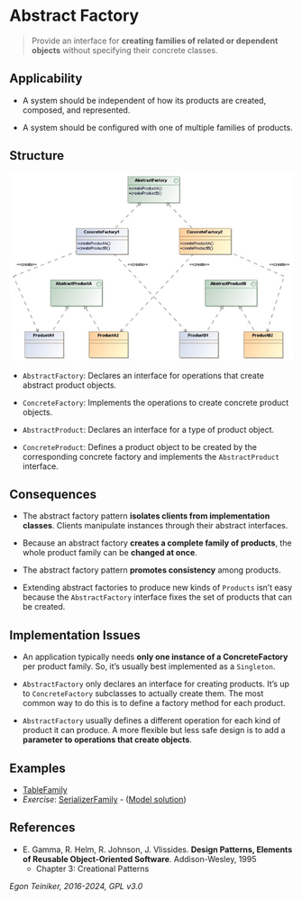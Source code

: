 # Abstract Factory

> Provide an interface for **creating families of related or dependent objects** 
> without specifying their concrete classes.


## Applicability

* A system should be independent of how its products are created, composed, and represented.

* A system should be configured with one of multiple families of products.



## Structure

![Class Diagram](figures/ClassDiagram-AbstractFactory.jpg)


* `AbstractFactory`: Declares an interface for operations that create abstract product objects.

* `ConcreteFactory`: Implements the operations to create concrete product objects.

* `AbstractProduct`: Declares an interface for a type of product object.

* `ConcreteProduct`: Defines a product object to be created by the corresponding concrete factory 
    and implements the `AbstractProduct` interface.


## Consequences

* The abstract factory pattern **isolates clients from implementation classes**. Clients 
    manipulate instances through their abstract interfaces.

* Because an abstract factory **creates a complete family of products**, the whole product 
    family can be **changed at once**.

* The abstract factory pattern **promotes consistency** among products.

* Extending abstract factories to produce new kinds of `Products` isn’t easy because 
    the `AbstractFactory` interface fixes the set of products that can be created.


## Implementation Issues

* An application typically needs **only one instance of a ConcreteFactory** per product 
    family. So, it’s usually best implemented as a `Singleton`.

* `AbstractFactory` only declares an interface for creating products. It’s up to 
    `ConcreteFactory` subclasses to actually create them. The most common way to do this 
    is to define a factory method for each product.

* `AbstractFactory` usually defines a different operation for each kind of product 
    it can produce. A more flexible but less safe design is to add a **parameter 
    to operations that create objects**.


## Examples

* [TableFamily](AbstractFactory-TableFamily)
* _Exercise_: [SerializerFamily](AbstractFactory-SerializerFamily-Exercise) - ([Model solution](AbstractFactory-SerializerFamily))


## References 

* E. Gamma, R. Helm, R. Johnson, J. Vlissides. **Design Patterns, Elements of Reusable Object-Oriented Software**. Addison-Wesley, 1995
    * Chapter 3: Creational Patterns

*Egon Teiniker, 2016-2024, GPL v3.0*
